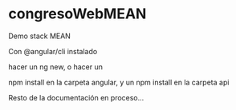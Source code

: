 # congresoWebMEAN
Demo stack MEAN

Con @angular/cli instalado

hacer un ng new, o hacer un 

npm install en la carpeta angular, 
y un npm install en la carpeta api

Resto de la documentación en proceso...
